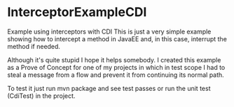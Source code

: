 # InterceptorExampleCDI
Example using interceptors with CDI
This is just a very simple example showing how to intercept a method in JavaEE and, in this case, interrupt the method if needed.

Although it's quite stupid I hope it helps somebody. I created this example as a Prove of Concept for one of my projects in which in test scope 
I had to steal a message from a flow and prevent it from continuing its normal path.

To test it just run mvn package and see test passes or run the unit test (CdiTest) in the project.
